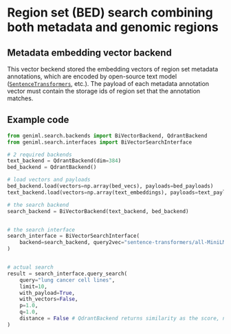 # Region set (BED) search combining both metadata and genomic regions

## Metadata embedding vector backend

This vector beckend stored the embedding vectors of region set metadata annotations, which are encoded by  open-source text model ([`SentenceTransformers`](https://www.sbert.net/), etc.). The payload of each metadata annotation vector must contain the storage ids of region set that the annotation matches.

## Example code

```python
from geniml.search.backends import BiVectorBackend, QdrantBackend
from geniml.search.interfaces import BiVectorSearchInterface

# 2 required backends
text_backend = QdrantBackend(dim=384)
bed_backend = QdrantBackend()

# load vectors and payloads
bed_backend.load(vectors=np.array(bed_vecs), payloads=bed_payloads)
text_backend.load(vectors=np.array(text_embeddings), payloads=text_payloads)

# the search backend
search_backend = BiVectorBackend(text_backend, bed_backend)


# the search interface
search_interface = BiVectorSearchInterface(
    backend=search_backend, query2vec="sentence-transformers/all-MiniLM-L6-v2"
)


# actual search
result = search_interface.query_search(
    query="lung cancer cell lines",
    limit=10,
    with_payload=True,
    with_vectors=False,
    p=1.0,
    q=1.0,
    distance = False # QdrantBackend returns similarity as the score, not distance
)
```

